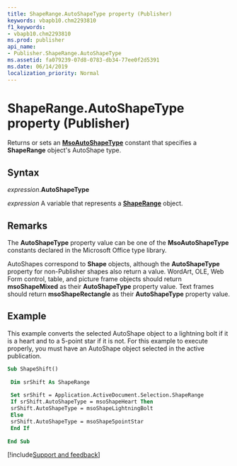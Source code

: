 ```yaml
---
title: ShapeRange.AutoShapeType property (Publisher)
keywords: vbapb10.chm2293810
f1_keywords:
- vbapb10.chm2293810
ms.prod: publisher
api_name:
- Publisher.ShapeRange.AutoShapeType
ms.assetid: fa079239-07d8-0783-db34-77ee0f2d5391
ms.date: 06/14/2019
localization_priority: Normal
---
```



# ShapeRange.AutoShapeType property (Publisher)

Returns or sets an **[MsoAutoShapeType](Office.MsoAutoShapeType.md)** constant that specifies a **ShapeRange** object's AutoShape type.


## Syntax

_expression_.**AutoShapeType**

_expression_ A variable that represents a **[ShapeRange](Publisher.ShapeRange.md)** object.


## Remarks

The **AutoShapeType** property value can be one of the **MsoAutoShapeType** constants declared in the Microsoft Office type library.

AutoShapes correspond to **Shape** objects, although the **AutoShapeType** property for non-Publisher shapes also return a value. WordArt, OLE, Web Form control, table, and picture frame objects should return **msoShapeMixed** as their **AutoShapeType** property value. Text frames should return **msoShapeRectangle** as their **AutoShapeType** property value.


## Example

This example converts the selected AutoShape object to a lightning bolt if it is a heart and to a 5-point star if it is not. For this example to execute properly, you must have an AutoShape object selected in the active publication.

```vb
Sub ShapeShift() 
 
 Dim srShift As ShapeRange 
 
 Set srShift = Application.ActiveDocument.Selection.ShapeRange 
 If srShift.AutoShapeType = msoShapeHeart Then 
 srShift.AutoShapeType = msoShapeLightningBolt 
 Else 
 srShift.AutoShapeType = msoShape5pointStar 
 End If 
 
End Sub
```

[!include[Support and feedback](~/includes/feedback-boilerplate.md)]